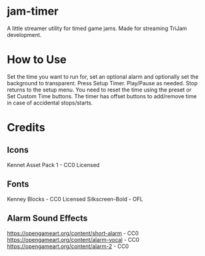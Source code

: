 # jam-timer
A little streamer utility for timed game jams. Made for streaming TriJam development.

# How to Use
Set the time you want to run for, set an optional alarm and optionally set the background to transparent.
Press Setup Timer.
Play/Pause as needed.
Stop returns to the setup menu. You need to reset the time using the preset or Set Custom Time buttons.
The timer has offset buttons to add/remove time in case of accidental stops/starts.

# Credits
## Icons
Kennet Asset Pack 1 - CC0 Licensed

## Fonts
Kenney Blocks - CC0 Licensed
Silkscreen-Bold - OFL

## Alarm Sound Effects
https://opengameart.org/content/short-alarm - CC0
https://opengameart.org/content/alarm-vocal - CC0
https://opengameart.org/content/alarm-2 - CC0
